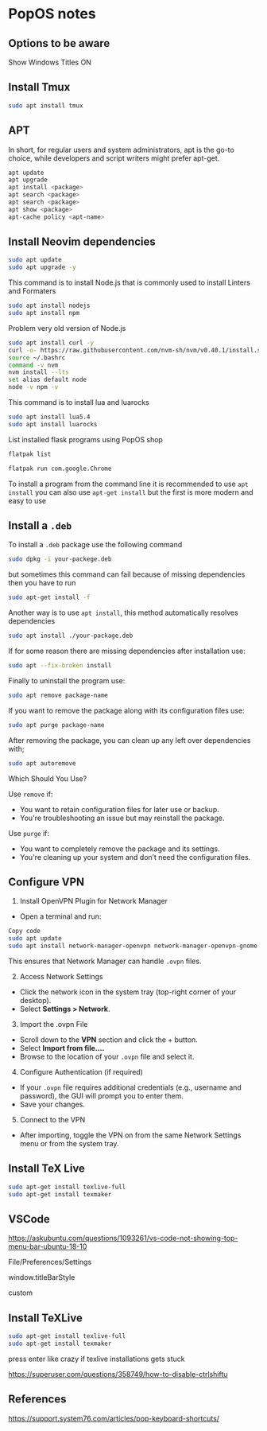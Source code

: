 # PopOS notes

## Options to be aware

Show Windows Titles ON

## Install Tmux

```bash
sudo apt install tmux
```

## APT

In short, for regular users and system administrators, apt is the go-to choice,
while developers and script writers might prefer apt-get.

```bash
apt update
apt upgrade 
apt install <package>
apt search <package>
apt search <package>
apt show <package>
apt-cache policy <apt-name>
```

## Install Neovim dependencies

```bash
sudo apt update
sudo apt upgrade -y
```

This command is to install Node.js that is commonly used to install Linters and Formaters

```bash
sudo apt install nodejs
sudo apt install npm
```

Problem very old version of Node.js

```bash
sudo apt install curl -y
curl -o- https://raw.githubusercontent.com/nvm-sh/nvm/v0.40.1/install.sh | bash
source ~/.bashrc
command -v nvm
nvm install --lts
set alias default node
node -v npm -v
```

This command is to install lua and luarocks

```bash
sudo apt install lua5.4
sudo apt install luarocks
```

List installed flask programs using PopOS shop

```bash
flatpak list
```

```bash
flatpak run com.google.Chrome
```

To install a program from the command line it is recommended to use `apt install`
you can also use `apt-get install` but the first is more modern and easy to use

## Install a `.deb`

To install a `.deb` package use the following command

```bash
sudo dpkg -i your-packege.deb
```

but sometimes this command can fail because of missing dependencies then you have to run

```bash
sudo apt-get install -f
```

Another way is to use `apt install`, this method automatically resolves dependencies

```bash
sudo apt install ./your-package.deb
```

If for some reason there are missing dependencies after installation use:

```bash
sudo apt --fix-broken install
```

Finally to uninstall the program use:

```bash
sudo apt remove package-name
```

If you want to remove the package along with its configuration files use:

```bash
sudo apt purge package-name
```

After removing the package, you can clean up any left over dependencies with;

```bash
sudo apt autoremove
```

Which Should You Use?

Use `remove` if:

- You want to retain configuration files for later use or backup.
- You're troubleshooting an issue but may reinstall the package.

Use `purge` if:

- You want to completely remove the package and its settings.
- You're cleaning up your system and don’t need the configuration files.

## Configure VPN

1. Install OpenVPN Plugin for Network Manager

- Open a terminal and run:

```bash
Copy code
sudo apt update
sudo apt install network-manager-openvpn network-manager-openvpn-gnome
```

This ensures that Network Manager can handle `.ovpn` files.

2. Access Network Settings

- Click the network icon in the system tray (top-right corner of your desktop).
- Select **Settings > Network**.

3. Import the .ovpn File

- Scroll down to the **VPN** section and click the + button.
- Select **Import from file....**
- Browse to the location of your `.ovpn` file and select it.

4. Configure Authentication (if required)

- If your `.ovpn` file requires additional credentials (e.g., username and password), the GUI will prompt you to enter them.
- Save your changes.

5. Connect to the VPN

- After importing, toggle the VPN on from the same Network Settings menu or from the system tray.


## Install TeX Live

```bash
sudo apt-get install texlive-full
sudo apt-get install texmaker
```


## VSCode

https://askubuntu.com/questions/1093261/vs-code-not-showing-top-menu-bar-ubuntu-18-10

File/Preferences/Settings

window.titleBarStyle

custom

## Install TeXLive

```bash
sudo apt-get install texlive-full
sudo apt-get install texmaker
```

press enter like crazy if texlive installations gets stuck

https://superuser.com/questions/358749/how-to-disable-ctrlshiftu

## References

https://support.system76.com/articles/pop-keyboard-shortcuts/
